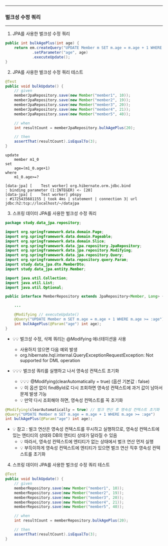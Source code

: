 -----
### 벌크성 수정 쿼리
-----
1. JPA를 사용한 벌크성 수정 쿼리
```java
public int bulkAgePlus(int age) {
    return em.createQuery("UPDATE Member m SET m.age = m.age + 1 WHERE m.age >= :age")
            .setParameter("age", age)
            .executeUpdate();
}
```

2. JPA를 사용한 벌크성 수정 쿼리 테스트
```java
@Test
public void bulkUpdate() {
    // given
    memberJpaRepository.save(new Member("member1", 10));
    memberJpaRepository.save(new Member("member2", 19));
    memberJpaRepository.save(new Member("member3", 20));
    memberJpaRepository.save(new Member("member4", 21));
    memberJpaRepository.save(new Member("member5", 40));

    // when
    int resultCount = memberJpaRepository.bulkAgePlus(20);

    // then
    assertThat(resultCount).isEqualTo(3);
}
```

```
update
    member m1_0 
set
    age=(m1_0.age+1) 
where
    m1_0.age>=?

[data-jpa] [    Test worker] org.hibernate.orm.jdbc.bind              : binding parameter (1:INTEGER) <- [20]
[data-jpa] [    Test worker] p6spy                                    : #1725435681155 | took 4ms | statement | connection 3| url jdbc:h2:tcp://localhost/~/datajpa
```

3. 스프링 데이터 JPA를 사용한 벌크성 수정 쿼리
```java
package study.data_jpa.repository;

import org.springframework.data.domain.Page;
import org.springframework.data.domain.Pageable;
import org.springframework.data.domain.Slice;
import org.springframework.data.jpa.repository.JpaRepository;
import org.springframework.data.jpa.repository.Modifying;
import org.springframework.data.jpa.repository.Query;
import org.springframework.data.repository.query.Param;
import study.data_jpa.dto.MemberDto;
import study.data_jpa.entity.Member;

import java.util.Collection;
import java.util.List;
import java.util.Optional;

public interface MemberRepository extends JpaRepository<Member, Long> {

    ...

    @Modifying // executeUpdate()
    @Query("UPDATE Member m SET m.age = m.age + 1 WHERE m.age >= :age")
    int bulkAgePlus(@Param("age") int age);
}
```
   - 💡💡 벌크성 수정, 삭제 쿼리는 @Modifying 애너테이션을 사용
     + 사용하지 않으면 다음 예외 발생
     + org.hibernate.hql.internal.QueryExceptionRequestException: Not supported for DML operation

   - 💡💡💡 벌크성 쿼리를 실행하고 나서 영속성 컨텍스트 초기화
     + 💡💡💡 @Modifying(clearAutomatically = true) (옵션 기본값 : false)
     + 💡 이 옵션 없이 findById로 다시 조회하면 영속성 컨텍스트에 과거 값이 남아서 문제 발생 가능
     + 💡 만약 다시 조회해야 하면, 영속성 컨텍스트를 꼭 초기화
```java
@Modifying(clearAutomatically = true) // 벌크 연산 후 영속성 컨텍스트 초기화
@Query("UPDATE Member m SET m.age = m.age + 1 WHERE m.age >= :age")
int bulkAgePlus(@Param("age") int age);
```

   - 💡 참고 : 벌크 연산은 영속성 컨텍스트를 무시하고 실행하므로, 영속성 컨텍스트에 있는 엔티티의 상태와 DB의 엔티티 상태가 달라질 수 있음
     + 💡 따라서, 영속성 컨텍스트에 엔티티가 없는 상태에서 벌크 연산 먼저 실행
     + 💡 부득이하게 영속성 컨텍스트에 엔티티가 있으면 벌크 연산 직후 영속성 컨텍스트를 초기화

4. 스프링 데이터 JPA를 사용한 벌크성 수정 쿼리 테스트
```java
@Test
public void bulkUpdate() {
    // given
    memberRepository.save(new Member("member1", 10));
    memberRepository.save(new Member("member2", 19));
    memberRepository.save(new Member("member3", 20));
    memberRepository.save(new Member("member4", 21));
    memberRepository.save(new Member("member5", 40));

    // when
    int resultCount = memberRepository.bulkAgePlus(20);

    // then
    assertThat(resultCount).isEqualTo(3);
}
```

